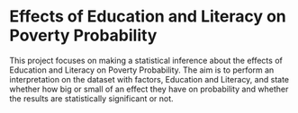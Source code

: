 # Effects of Education and Literacy on Poverty Probability

This project focuses on making a statistical inference about the effects of Education and Literacy on Poverty Probability. The aim is to perform an interpretation on the dataset with factors, Education and Literacy, and state whether how big or small of an effect they have on probability and whether the results are statistically significant or not. 